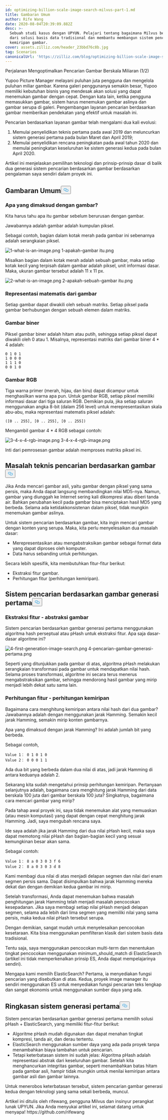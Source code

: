 ```yaml
---
id: optimizing-billion-scale-image-search-milvus-part-1.md
title: Gambaran Umum
author: Rife Wang
date: 2020-08-04T20:39:09.882Z
desc: >-
  Sebuah studi kasus dengan UPYUN. Pelajari tentang bagaimana Milvus berbeda
  dari solusi basis data tradisional dan membantu membangun sistem pencarian
  kemiripan gambar.
cover: assets.zilliz.com/header_23bbd76c8b.jpg
tag: Scenarios
canonicalUrl: 'https://zilliz.com/blog/optimizing-billion-scale-image-search-milvus-part-1'
---
```

<custom-h1>Perjalanan Mengoptimalkan Pencarian Gambar Berskala Miliaran (1/2)</custom-h1><p>Yupoo Picture Manager melayani puluhan juta pengguna dan mengelola puluhan miliar gambar. Karena galeri penggunanya semakin besar, Yupoo memiliki kebutuhan bisnis yang mendesak akan solusi yang dapat menemukan gambar dengan cepat. Dengan kata lain, ketika pengguna memasukkan gambar, sistem harus menemukan gambar aslinya dan gambar serupa di galeri. Pengembangan layanan pencarian berdasarkan gambar memberikan pendekatan yang efektif untuk masalah ini.</p>
<p>Pencarian berdasarkan layanan gambar telah mengalami dua kali evolusi:</p>
<ol>
<li>Memulai penyelidikan teknis pertama pada awal 2019 dan meluncurkan sistem generasi pertama pada bulan Maret dan April 2019;</li>
<li>Memulai penyelidikan rencana peningkatan pada awal tahun 2020 dan memulai peningkatan keseluruhan ke sistem generasi kedua pada bulan April 2020.</li>
</ol>
<p>Artikel ini menjelaskan pemilihan teknologi dan prinsip-prinsip dasar di balik dua generasi sistem pencarian berdasarkan gambar berdasarkan pengalaman saya sendiri dalam proyek ini.</p>
<h2 id="Overview" class="common-anchor-header">Gambaran Umum<button data-href="#Overview" class="anchor-icon" translate="no">
      <svg translate="no"
        aria-hidden="true"
        focusable="false"
        height="20"
        version="1.1"
        viewBox="0 0 16 16"
        width="16"
      >
        <path
          fill="#0092E4"
          fill-rule="evenodd"
          d="M4 9h1v1H4c-1.5 0-3-1.69-3-3.5S2.55 3 4 3h4c1.45 0 3 1.69 3 3.5 0 1.41-.91 2.72-2 3.25V8.59c.58-.45 1-1.27 1-2.09C10 5.22 8.98 4 8 4H4c-.98 0-2 1.22-2 2.5S3 9 4 9zm9-3h-1v1h1c1 0 2 1.22 2 2.5S13.98 12 13 12H9c-.98 0-2-1.22-2-2.5 0-.83.42-1.64 1-2.09V6.25c-1.09.53-2 1.84-2 3.25C6 11.31 7.55 13 9 13h4c1.45 0 3-1.69 3-3.5S14.5 6 13 6z"
        ></path>
      </svg>
    </button></h2><h3 id="What-is-an-image" class="common-anchor-header">Apa yang dimaksud dengan gambar?</h3><p>Kita harus tahu apa itu gambar sebelum berurusan dengan gambar.</p>
<p>Jawabannya adalah gambar adalah kumpulan piksel.</p>
<p>Sebagai contoh, bagian dalam kotak merah pada gambar ini sebenarnya adalah serangkaian piksel.</p>
<p>
  
   <span class="img-wrapper"> <img translate="no" src="https://assets.zilliz.com/1_what_is_an_image_021e0280cc.png" alt="1-what-is-an-image.png" class="doc-image" id="1-what-is-an-image.png" />
   </span> <span class="img-wrapper"> <span>1-apakah-gambar itu.png</span> </span></p>
<p>Misalkan bagian dalam kotak merah adalah sebuah gambar, maka setiap kotak kecil yang terpisah dalam gambar adalah piksel, unit informasi dasar. Maka, ukuran gambar tersebut adalah 11 x 11 px.</p>
<p>
  
   <span class="img-wrapper"> <img translate="no" src="https://assets.zilliz.com/2_what_is_an_image_602a91b4a0.png" alt="2-what-is-an-image.png" class="doc-image" id="2-what-is-an-image.png" />
   </span> <span class="img-wrapper"> <span>2-apakah-sebuah-gambar itu.png</span> </span></p>
<h3 id="Mathematical-representation-of-images" class="common-anchor-header">Representasi matematis dari gambar</h3><p>Setiap gambar dapat diwakili oleh sebuah matriks. Setiap piksel pada gambar berhubungan dengan sebuah elemen dalam matriks.</p>
<h3 id="Binary-images" class="common-anchor-header">Gambar biner</h3><p>Piksel gambar biner adalah hitam atau putih, sehingga setiap piksel dapat diwakili oleh 0 atau 1. Misalnya, representasi matriks dari gambar biner 4 * 4 adalah:</p>
<pre><code translate="no">0 1 0 1
1 0 0 0
1 1 1 0
0 0 1 0
</code></pre>
<h3 id="RGB-images" class="common-anchor-header">Gambar RGB</h3><p>Tiga warna primer (merah, hijau, dan biru) dapat dicampur untuk menghasilkan warna apa pun. Untuk gambar RGB, setiap piksel memiliki informasi dasar dari tiga saluran RGB. Demikian pula, jika setiap saluran menggunakan angka 8-bit (dalam 256 level) untuk merepresentasikan skala abu-abu, maka representasi matematis piksel adalah:</p>
<pre><code translate="no">([0 .. 255], [0 .. 255], [0 .. 255])
</code></pre>
<p>Mengambil gambar 4 * 4 RGB sebagai contoh:</p>
<p>
  
   <span class="img-wrapper"> <img translate="no" src="https://assets.zilliz.com/3_4_x_4_rgb_image_136cec77ce.png" alt="3-4-x-4-rgb-image.png" class="doc-image" id="3-4-x-4-rgb-image.png" />
   </span> <span class="img-wrapper"> <span>3-4-x-4-rgb-image.png</span> </span></p>
<p>Inti dari pemrosesan gambar adalah memproses matriks piksel ini.</p>
<h2 id="The-technical-problem-of-search-by-image" class="common-anchor-header">Masalah teknis pencarian berdasarkan gambar<button data-href="#The-technical-problem-of-search-by-image" class="anchor-icon" translate="no">
      <svg translate="no"
        aria-hidden="true"
        focusable="false"
        height="20"
        version="1.1"
        viewBox="0 0 16 16"
        width="16"
      >
        <path
          fill="#0092E4"
          fill-rule="evenodd"
          d="M4 9h1v1H4c-1.5 0-3-1.69-3-3.5S2.55 3 4 3h4c1.45 0 3 1.69 3 3.5 0 1.41-.91 2.72-2 3.25V8.59c.58-.45 1-1.27 1-2.09C10 5.22 8.98 4 8 4H4c-.98 0-2 1.22-2 2.5S3 9 4 9zm9-3h-1v1h1c1 0 2 1.22 2 2.5S13.98 12 13 12H9c-.98 0-2-1.22-2-2.5 0-.83.42-1.64 1-2.09V6.25c-1.09.53-2 1.84-2 3.25C6 11.31 7.55 13 9 13h4c1.45 0 3-1.69 3-3.5S14.5 6 13 6z"
        ></path>
      </svg>
    </button></h2><p>Jika Anda mencari gambar asli, yaitu gambar dengan piksel yang sama persis, maka Anda dapat langsung membandingkan nilai MD5-nya. Namun, gambar yang diunggah ke Internet sering kali dikompresi atau diberi tanda air. Bahkan perubahan kecil pada gambar bisa menciptakan hasil MD5 yang berbeda. Selama ada ketidakkonsistenan dalam piksel, tidak mungkin menemukan gambar aslinya.</p>
<p>Untuk sistem pencarian berdasarkan gambar, kita ingin mencari gambar dengan konten yang serupa. Maka, kita perlu menyelesaikan dua masalah dasar:</p>
<ul>
<li>Merepresentasikan atau mengabstraksikan gambar sebagai format data yang dapat diproses oleh komputer.</li>
<li>Data harus sebanding untuk perhitungan.</li>
</ul>
<p>Secara lebih spesifik, kita membutuhkan fitur-fitur berikut:</p>
<ul>
<li>Ekstraksi fitur gambar.</li>
<li>Perhitungan fitur (perhitungan kemiripan).</li>
</ul>
<h2 id="The-first-generation-search-by-image-system" class="common-anchor-header">Sistem pencarian berdasarkan gambar generasi pertama<button data-href="#The-first-generation-search-by-image-system" class="anchor-icon" translate="no">
      <svg translate="no"
        aria-hidden="true"
        focusable="false"
        height="20"
        version="1.1"
        viewBox="0 0 16 16"
        width="16"
      >
        <path
          fill="#0092E4"
          fill-rule="evenodd"
          d="M4 9h1v1H4c-1.5 0-3-1.69-3-3.5S2.55 3 4 3h4c1.45 0 3 1.69 3 3.5 0 1.41-.91 2.72-2 3.25V8.59c.58-.45 1-1.27 1-2.09C10 5.22 8.98 4 8 4H4c-.98 0-2 1.22-2 2.5S3 9 4 9zm9-3h-1v1h1c1 0 2 1.22 2 2.5S13.98 12 13 12H9c-.98 0-2-1.22-2-2.5 0-.83.42-1.64 1-2.09V6.25c-1.09.53-2 1.84-2 3.25C6 11.31 7.55 13 9 13h4c1.45 0 3-1.69 3-3.5S14.5 6 13 6z"
        ></path>
      </svg>
    </button></h2><h3 id="Feature-extraction--image-abstraction" class="common-anchor-header">Ekstraksi fitur - abstraksi gambar</h3><p>Sistem pencarian berdasarkan gambar generasi pertama menggunakan algoritma hash perseptual atau pHash untuk ekstraksi fitur. Apa saja dasar-dasar algoritme ini?</p>
<p>
  
   <span class="img-wrapper"> <img translate="no" src="https://assets.zilliz.com/4_first_generation_image_search_ffd7088158.png" alt="4-first-generation-image-search.png" class="doc-image" id="4-first-generation-image-search.png" />
   </span> <span class="img-wrapper"> <span>4-pencarian-gambar-generasi-pertama.png</span> </span></p>
<p>Seperti yang ditunjukkan pada gambar di atas, algoritma pHash melakukan serangkaian transformasi pada gambar untuk mendapatkan nilai hash. Selama proses transformasi, algoritme ini secara terus menerus mengabstraksikan gambar, sehingga mendorong hasil gambar yang mirip menjadi lebih dekat satu sama lain.</p>
<h3 id="Feature-calculation--similarity-calculation" class="common-anchor-header">Perhitungan fitur - perhitungan kemiripan</h3><p>Bagaimana cara menghitung kemiripan antara nilai hash dari dua gambar? Jawabannya adalah dengan menggunakan jarak Hamming. Semakin kecil jarak Hamming, semakin mirip konten gambarnya.</p>
<p>Apa yang dimaksud dengan jarak Hamming? Ini adalah jumlah bit yang berbeda.</p>
<p>Sebagai contoh,</p>
<pre><code translate="no">Value 1： 0 1 0 1 0
Value 2： 0 0 0 1 1
</code></pre>
<p>Ada dua bit yang berbeda dalam dua nilai di atas, jadi jarak Hamming di antara keduanya adalah 2.</p>
<p>Sekarang kita sudah mengetahui prinsip perhitungan kemiripan. Pertanyaan selanjutnya adalah, bagaimana cara menghitung jarak Hamming dari data berskala 100 juta dari gambar berskala 100 juta? Singkatnya, bagaimana cara mencari gambar yang mirip?</p>
<p>Pada tahap awal proyek ini, saya tidak menemukan alat yang memuaskan (atau mesin komputasi) yang dapat dengan cepat menghitung jarak Hamming. Jadi, saya mengubah rencana saya.</p>
<p>Ide saya adalah jika jarak Hamming dari dua nilai pHash kecil, maka saya dapat memotong nilai pHash dan bagian-bagian kecil yang sesuai kemungkinan besar akan sama.</p>
<p>Sebagai contoh:</p>
<pre><code translate="no">Value 1： 8 a 0 3 0 3 f 6
Value 2： 8 a 0 3 0 3 d 8
</code></pre>
<p>Kami membagi dua nilai di atas menjadi delapan segmen dan nilai dari enam segmen persis sama. Dapat disimpulkan bahwa jarak Hamming mereka dekat dan dengan demikian kedua gambar ini mirip.</p>
<p>Setelah transformasi, Anda dapat menemukan bahwa masalah penghitungan jarak Hamming telah menjadi masalah pencocokan kesepadanan. Jika saya membagi setiap nilai pHash menjadi delapan segmen, selama ada lebih dari lima segmen yang memiliki nilai yang sama persis, maka kedua nilai pHash tersebut serupa.</p>
<p>Dengan demikian, sangat mudah untuk menyelesaikan pencocokan kesetaraan. Kita bisa menggunakan pemfilteran klasik dari sistem basis data tradisional.</p>
<p>Tentu saja, saya menggunakan pencocokan multi-term dan menentukan tingkat pencocokan menggunakan minimum_should_match di ElasticSearch (artikel ini tidak memperkenalkan prinsip ES, Anda dapat mempelajarinya sendiri).</p>
<p>Mengapa kami memilih ElasticSearch? Pertama, ia menyediakan fungsi pencarian yang disebutkan di atas. Kedua, proyek image manager itu sendiri menggunakan ES untuk menyediakan fungsi pencarian teks lengkap dan sangat ekonomis untuk menggunakan sumber daya yang ada.</p>
<h2 id="Summary-of-the-first-generation-system" class="common-anchor-header">Ringkasan sistem generasi pertama<button data-href="#Summary-of-the-first-generation-system" class="anchor-icon" translate="no">
      <svg translate="no"
        aria-hidden="true"
        focusable="false"
        height="20"
        version="1.1"
        viewBox="0 0 16 16"
        width="16"
      >
        <path
          fill="#0092E4"
          fill-rule="evenodd"
          d="M4 9h1v1H4c-1.5 0-3-1.69-3-3.5S2.55 3 4 3h4c1.45 0 3 1.69 3 3.5 0 1.41-.91 2.72-2 3.25V8.59c.58-.45 1-1.27 1-2.09C10 5.22 8.98 4 8 4H4c-.98 0-2 1.22-2 2.5S3 9 4 9zm9-3h-1v1h1c1 0 2 1.22 2 2.5S13.98 12 13 12H9c-.98 0-2-1.22-2-2.5 0-.83.42-1.64 1-2.09V6.25c-1.09.53-2 1.84-2 3.25C6 11.31 7.55 13 9 13h4c1.45 0 3-1.69 3-3.5S14.5 6 13 6z"
        ></path>
      </svg>
    </button></h2><p>Sistem pencarian berdasarkan gambar generasi pertama memilih solusi pHash + ElasticSearch, yang memiliki fitur-fitur berikut:</p>
<ul>
<li>Algoritme pHash mudah digunakan dan dapat menahan tingkat kompresi, tanda air, dan derau tertentu.</li>
<li>ElasticSearch menggunakan sumber daya yang ada pada proyek tanpa menambahkan biaya tambahan untuk pencarian.</li>
<li>Tetapi keterbatasan sistem ini sudah jelas: Algoritma pHash adalah representasi abstrak dari keseluruhan gambar. Setelah kita menghancurkan integritas gambar, seperti menambahkan batas hitam pada gambar asli, hampir tidak mungkin untuk menilai kemiripan antara gambar asli dan gambar lainnya.</li>
</ul>
<p>Untuk menerobos keterbatasan tersebut, sistem pencarian gambar generasi kedua dengan teknologi yang sama sekali berbeda, muncul.</p>
<p>Artikel ini ditulis oleh rifewang, pengguna Milvus dan insinyur perangkat lunak UPYUN. Jika Anda menyukai artikel ini, selamat datang untuk menyapa! https://github.com/rifewang</p>
